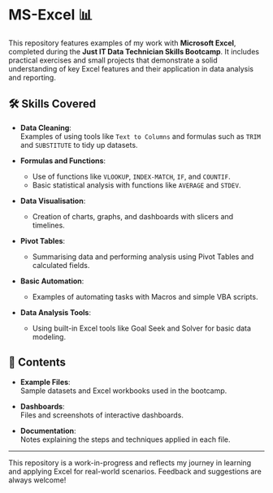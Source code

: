 # MS-Excel 📊  

This repository features examples of my work with **Microsoft Excel**, completed during the **Just IT Data Technician Skills Bootcamp**. It includes practical exercises and small projects that demonstrate a solid understanding of key Excel features and their application in data analysis and reporting.  

## 🛠️ Skills Covered  
- **Data Cleaning**:  
  Examples of using tools like `Text to Columns` and formulas such as `TRIM` and `SUBSTITUTE` to tidy up datasets.  

- **Formulas and Functions**:  
  - Use of functions like `VLOOKUP`, `INDEX-MATCH`, `IF`, and `COUNTIF`.  
  - Basic statistical analysis with functions like `AVERAGE` and `STDEV`.  

- **Data Visualisation**:  
  - Creation of charts, graphs, and dashboards with slicers and timelines.  

- **Pivot Tables**:  
  - Summarising data and performing analysis using Pivot Tables and calculated fields.  

- **Basic Automation**:  
  - Examples of automating tasks with Macros and simple VBA scripts.  

- **Data Analysis Tools**:  
  - Using built-in Excel tools like Goal Seek and Solver for basic data modeling.  

## 📁 Contents  
- **Example Files**:  
  Sample datasets and Excel workbooks used in the bootcamp.  

- **Dashboards**:  
  Files and screenshots of interactive dashboards.  

- **Documentation**:  
  Notes explaining the steps and techniques applied in each file.  

---

This repository is a work-in-progress and reflects my journey in learning and applying Excel for real-world scenarios. Feedback and suggestions are always welcome!
